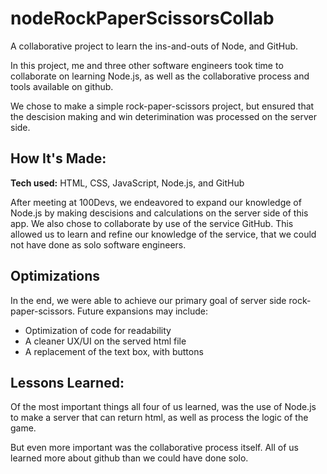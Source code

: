 # nodeRockPaperScissorsCollab
A collaborative project to learn the ins-and-outs of Node, and GitHub.

In this project, me and three other software engineers took time to collaborate on learning Node.js, as well as the collaborative process and tools available on github.

We chose to make a simple rock-paper-scissors project, but ensured that the descision making and win deterimination was processed on the server side.

## How It's Made:

**Tech used:** HTML, CSS, JavaScript, Node.js, and GitHub

After meeting at 100Devs, we endeavored to expand our knowledge of Node.js by making descisions and calculations on the server side of this app.  We also chose to collaborate by use of the service GitHub.  This allowed us to learn and refine our knowledge of the service, that we could not have done as solo software engineers.

## Optimizations

In the end, we were able to achieve our primary goal of server side rock-paper-scissors.  Future expansions may include:

- Optimization of code for readability
- A cleaner UX/UI on the served html file
- A replacement of the text box, with buttons

## Lessons Learned:

Of the most important things all four of us learned, was the use of Node.js to make a server that can return html, as well as process the logic of the game.

But even more important was the collaborative process itself.  All of us learned more about github than we could have done solo.

